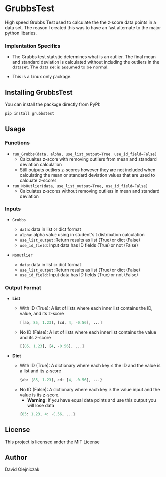 # GrubbsTest 

High speed Grubbs Test used to calculate the the z-score data points in a data set. The reason I created this was to have an fast alternate to the major python libaries. 

### Implentation Specifics   
- The Grubbs test statistic determines what is an outlier. The final mean and standard deviation is calculated without including the outliers in the dataset. The data set is assumed to be normal. 

- This is a Linux only package. 

## Installing GrubbsTest

You can install the package directly from PyPI:

```bash
pip install grubbstest
```

## Usage
### Functions
- `run_Grubbs(data, alpha, use_list_output=True, use_id_field=False)`
  - Calcualtes z-score with removing outliers from mean and standard deviation calculation 
  - Still outputs outliers z-scores however they are not included when calculating the mean or standard deviation values that are used to calcuate z-scores
- `run_NoOutlier(data, use_list_output=True, use_id_field=False)`
  - Calculates z-scores without removing outliers in mean and standard deviation 

### Inputs

- `Grubbs` 
  - `data`: data in list or dict format 
  - `alpha`: alpha value using in student's t distribution calculation 
  - `use_list_output`: Return results as list (True) or dict (False)
  - `use_id_field`: Input data has ID fields (True) or not (False)

- `NoOutlier`
  - `data`: data in list or dict format 
  - `use_list_output`: Return results as list (True) or dict (False)
  - `use_id_field`: Input data has ID fields (True) or not (False)

### Output Format
- **List**  
  - With ID (True): A list of lists where each inner list contains the ID, value, and its z-score 
    ```python
    [[ab, 85, 1.23], [cd, 4, -0.56], ...]
    ```
  - No ID (False): A list of lists where each inner list contains the value and its z-score 
    ```python
    [[85, 1.23], [4, -0.56], ...]
    ```

- **Dict**  
  - With ID (True): A dictionary where each key is the ID and the value is a list and its z-score 
    ```python
    {ab: [85, 1.23], cd: [4, -0.56], ...}
    ```
  - No ID (False): A dictionary where each key is the value input and the value is its z-score.
    - **Warning**: If you have equal data points and use this output you will lose data
    ```python
    {85: 1.23, 4: -0.56, ...}
    ```

## License

This project is licensed under the MIT License

## Author

David Olejniczak

